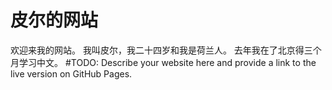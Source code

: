 # 皮尔的网站

欢迎来我的网站。
我叫皮尔，我二十四岁和我是荷兰人。
去年我在了北京得三个月学习中文。
#TODO: Describe your website here and provide a link to the live version on GitHub Pages.
